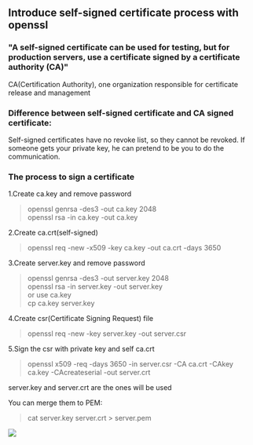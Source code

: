 ## Introduce self-signed certificate process with openssl

### "A self-signed certificate can be used for testing, but for production servers, use a certificate signed by a certificate authority (CA)"

CA(Certification Authority), one organization responsible for certificate release and management

### Difference between self-signed certificate and CA signed certificate:
Self-signed certificates have no revoke list, so they cannot be revoked. If someone gets your private key, he can pretend to be you to do the communication.

### The process to sign a certificate
1.Create ca.key and remove password
> openssl genrsa -des3 -out ca.key 2048  
> openssl rsa -in ca.key -out ca.key

2.Create ca.crt(self-signed)
> openssl req -new -x509 -key ca.key -out ca.crt -days 3650 

3.Create server.key and remove password
> openssl genrsa -des3 -out server.key 2048  
> openssl rsa -in server.key -out server.key  
or use ca.key  
> cp ca.key server.key  

4.Create csr(Certificate Signing Request) file
> openssl req -new -key server.key -out server.csr 

5.Sign the csr with private key and self ca.crt
> openssl x509 -req -days 3650 -in server.csr -CA ca.crt -CAkey ca.key -CAcreateserial -out server.crt

server.key and server.crt are the ones will be used

You can merge them to PEM:
> cat server.key server.crt > server.pem

![](https://mei-rong.github.io/notes/images/self_signed_crt.png)

